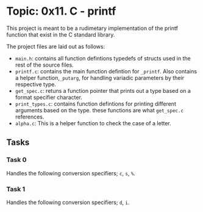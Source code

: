 # Topic: 0x11. C - printf

This project is meant to be a rudimetary implementation of the printf function that exist in the C standard library.

The project files are laid out as follows:
- `main.h`: contains all function defintions typedefs of structs used in the rest of the source files.
- `printf.c`: contains the main function defintion for `_printf`. Also contains a helper function,`_putarg`, for handling variadic parameters by their respective type.
- `get_spec.c`: retuns a function pointer that prints out a type based on a format specifier character.
- `print_types.c`: contains function defintions for printing different arguments based on the type. these functions are what `get_spec.c` references.
- `alpha.c`: This is a helper function to check the case of a letter.

## Tasks

### Task 0
Handles the following conversion specifiers; `c`, `s`, `%`.

### Task 1
Handles the following conversion specifiers; `d`, `i`.
